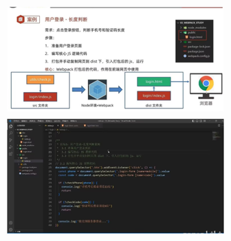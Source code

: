 ![image-20241028180631596](18.案例.assets/image-20241028180631596.png)



![image-20241028180705074](18.案例.assets/image-20241028180705074.png)